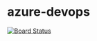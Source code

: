 # azure-devops
[![Board Status](https://dev.azure.com/Azure-tasks/76585501-5b94-4fbe-8f99-0c14783f3c43/65be6e41-7b45-41db-a37e-32fcc27520de/_apis/work/boardbadge/e672ef64-5520-401a-bfdd-062c9a509f40)](https://dev.azure.com/Azure-tasks/76585501-5b94-4fbe-8f99-0c14783f3c43/_boards/board/t/65be6e41-7b45-41db-a37e-32fcc27520de/Microsoft.RequirementCategory/)
